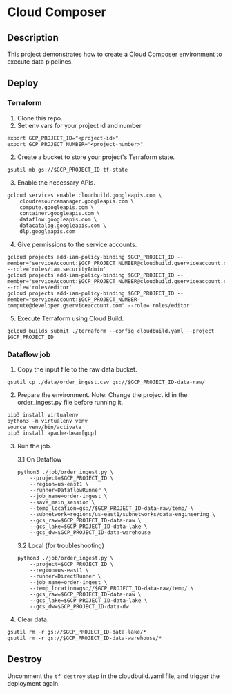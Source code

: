 # Cloud Composer

## Description

This project demonstrates how to create a Cloud Composer environment to execute data pipelines.

## Deploy

### Terraform
1. Clone this repo.
2. Set env vars for your project id and number
```
export GCP_PROJECT_ID="<project-id>"
export GCP_PROJECT_NUMBER="<project-number>"
```

2. Create a bucket to store your project's Terraform state. 
```
gsutil mb gs://$GCP_PROJECT_ID-tf-state
```

3. Enable the necessary APIs.
```
gcloud services enable cloudbuild.googleapis.com \
    cloudresourcemanager.googleapis.com \
    compute.googleapis.com \
    container.googleapis.com \
    dataflow.googleapis.com \
    datacatalog.googleapis.com \
    dlp.googleapis.com
```

4. Give permissions to the service accounts.
```
gcloud projects add-iam-policy-binding $GCP_PROJECT_ID --member="serviceAccount:$GCP_PROJECT_NUMBER@cloudbuild.gserviceaccount.com" --role='roles/iam.securityAdmin'
gcloud projects add-iam-policy-binding $GCP_PROJECT_ID --member="serviceAccount:$GCP_PROJECT_NUMBER@cloudbuild.gserviceaccount.com" --role='roles/editor'
gcloud projects add-iam-policy-binding $GCP_PROJECT_ID --member="serviceAccount:$GCP_PROJECT_NUMBER-compute@developer.gserviceaccount.com" --role='roles/editor'
```


5. Execute Terraform using Cloud Build.
```
gcloud builds submit ./terraform --config cloudbuild.yaml --project $GCP_PROJECT_ID
```

### Dataflow job
1. Copy the input file to the raw data bucket.
```
gsutil cp ./data/order_ingest.csv gs://$GCP_PROJECT_ID-data-raw/
```

2. Prepare the environment.
Note: Change the project id in the order_ingest.py file before running it.

```
pip3 install virtualenv
python3 -m virtualenv venv
source venv/bin/activate
pip3 install apache-beam[gcp]
```

3. Run the job.

    3.1 On Dataflow
    ```
    python3 ./job/order_ingest.py \
        --project=$GCP_PROJECT_ID \
        --region=us-east1 \
        --runner=DataflowRunner \
        --job_name=order-ingest \
        --save_main_session \
        --temp_location=gs://$GCP_PROJECT_ID-data-raw/temp/ \
        --subnetwork=regions/us-east1/subnetworks/data-engineering \
        --gcs_raw=$GCP_PROJECT_ID-data-raw \
        --gcs_lake=$GCP_PROJECT_ID-data-lake \
        --gcs_dw=$GCP_PROJECT_ID-data-warehouse
    ```

    3.2 Local (for troubleshooting)
    ```
    python3 ./job/order_ingest.py \
        --project=$GCP_PROJECT_ID \
        --region=us-east1 \
        --runner=DirectRunner \
        --job_name=order-ingest \
        --temp_location=gs://$GCP_PROJECT_ID-data-raw/temp/ \
        --gcs_raw=$GCP_PROJECT_ID-data-raw \
        --gcs_lake=$GCP_PROJECT_ID-data-lake \
        --gcs_dw=$GCP_PROJECT_ID-data-dw
    ```

4. Clear data.
```
gsutil rm -r gs://$GCP_PROJECT_ID-data-lake/*
gsutil rm -r gs://$GCP_PROJECT_ID-data-warehouse/*
```

## Destroy
Uncomment the `tf destroy` step in the cloudbuild.yaml file, and trigger the deployment again.
